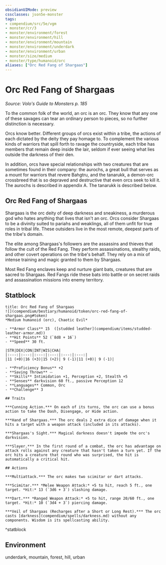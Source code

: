 ```yaml
---
obsidianUIMode: preview
cssclasses: json5e-monster
tags:
- compendium/src/5e/vgm
- monster/cr/3
- monster/environment/forest
- monster/environment/hill
- monster/environment/mountain
- monster/environment/underdark
- monster/environment/urban
- monster/size/medium
- monster/type/humanoid/orc
aliases: ["Orc Red Fang of Shargaas"]
---
```

# Orc Red Fang of Shargaas
*Source: Volo's Guide to Monsters p. 185*  

To the common folk of the world, an orc is an orc. They know that any one of these savages can tear an ordinary person to pieces, so no further distinction is necessary.

Orcs know better. Different groups of orcs exist within a tribe, the actions of each dictated by the deity they pay homage to. To complement the various kinds of warriors that spill forth to ravage the countryside, each tribe has members that remain deep inside the lair, seldom if ever seeing what lies outside the darkness of their den.

In addition, orcs have special relationships with two creatures that are sometimes found in their company: the aurochs, a great bull that serves as a mount for warriors that revere Bahgtru, and the tanarukk, a demon-orc crossbreed that is so depraved and destructive that even orcs seek to kill it. The aurochs is described in appendix A. The tanarukk is described below.

## Orc Red Fang of Shargaas

Shargaas is the orc deity of deep darkness and sneakiness, a murderous god who hates anything that lives that isn't an orc. Orcs consider Shargaas to be a divinity suited to pariahs and weaklings, all of them unfit for true roles in tribal life. These outsiders live in the most remote, deepest parts of the tribe's domain.

The elite among Shargaas's followers are the assassins and thieves that follow the cult of the Red Fang. They perform assassinations, stealthy raids, and other covert operations on the tribe's behalf. They rely on a mix of intense training and magic granted to them by Shargaas.

Most Red Fang enclaves keep and nurture giant bats, creatures that are sacred to Shargaas. Red Fangs ride these bats into battle or on secret raids and assassination missions into enemy territory.

## Statblock

```ad-statblock
title: Orc Red Fang of Shargaas
![](compendium/bestiary/humanoid/token/orc-red-fang-of-shargaas.png#token)
*Medium humanoid (orc), Chaotic Evil*

- **Armor Class** 15  ([studded leather](compendium/items/studded-leather-armor.md))
- **Hit Points** 52 (`8d8 + 16`)
- **Speed** 30 ft.

|STR|DEX|CON|INT|WIS|CHA|
|:---:|:---:|:---:|:---:|:---:|:---:|
|11 (+0)|16 (+3)|15 (+2)| 9 (-1)|11 (+0)| 9 (-1)|

- **Proficiency Bonus** +2
- **Saving Throws** ⏤
- **Skills** Intimidation +1, Perception +2, Stealth +5
- **Senses** darkvision 60 ft., passive Perception 12
- **Languages** Common, Orc
- **Challenge** 3

## Traits

***Cunning Action.*** On each of its turns, the orc can use a bonus action to take the Dash, Disengage, or Hide action.

***Hand of Shargaas.*** The orc deals 2 extra dice of damage when it hits a target with a weapon attack (included in its attacks).

***Shargaas's Sight.*** Magical darkness doesn't impede the orc's darkvision.

***Slayer.*** In the first round of a combat, the orc has advantage on attack rolls against any creature that hasn't taken a turn yet. If the orc hits a creature that round who was surprised, the hit is automatically a critical hit.

## Actions

***Multiattack.*** The orc makes two scimitar or dart attacks.

***Scimitar.*** *Melee Weapon Attack:* +5 to hit, reach 5 ft., one target. *Hit:* 13 (`3d6 + 3`) slashing damage.

***Dart.*** *Ranged Weapon Attack:* +5 to hit, range 20/60 ft., one target. *Hit:* 10 (`3d4 + 3`) piercing damage.

***Veil of Shargaas (Recharges after a Short or Long Rest).*** The orc casts [darkness](compendium/spells/darkness.md) without any components. Wisdom is its spellcasting ability.
```
^statblock

## Environment

underdark, mountain, forest, hill, urban